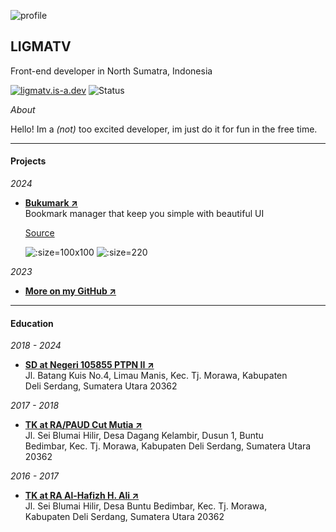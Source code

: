 <div class="profile">

![profile](https://cdn.jsdelivr.net/gh/LIGMATV/LIGMATV@main/brand/icon.svg ':no-zoom') 

## LIGMATV

Front-end developer in North Sumatra, Indonesia  

[![ligmatv.is-a.dev](https://img.shields.io/badge/Website-ligmatv.is--a.dev-07bbbc ':no-zoom')](https://ligmatv.is-a.dev/#/)
![Status](https://img.shields.io/badge/Status-%F0%9F%92%BB%20Hey-07bbbc ':no-zoom')

</div>

*About*

Hello! Im a *(not)* too excited developer, im just do it for fun in the free time.

---

#### Projects

*2024*

- [**Bukumark ↗️**](https://bukumark.js.org/)  
Bookmark manager that keep you simple with beautiful UI  

  [Source](https://github.com/LIGMATV/Bukumark)

  ![](https://cdn.jsdelivr.net/gh/LIGMATV/Bukumark@gh-pages/logo.svg ':size=100x100')
  ![](https://i.imgur.com/1ECwmDt.jpeg ':size=220')

*2023*

- [**More on my GitHub ↗️**](https://github.com/LIGMATV#-some-tools-by-me)

---

#### Education

*2018 - 2024*

- [**SD at Negeri 105855 PTPN II ↗️**](https://maps.app.goo.gl/5d7PcdaCbQjdwxFs9)  
  Jl. Batang Kuis No.4, Limau Manis, Kec. Tj. Morawa, Kabupaten  
  Deli Serdang, Sumatera Utara 20362

*2017 - 2018*

- [**TK at RA/PAUD Cut Mutia ↗️**](https://maps.app.goo.gl/VgTFfiLFt4EXafUk7)  
  Jl. Sei Blumai Hilir, Desa Dagang Kelambir, Dusun 1, Buntu  
  Bedimbar, Kec. Tj. Morawa, Kabupaten Deli Serdang, Sumatera Utara 20362

*2016 - 2017*

- [**TK at RA Al-Hafizh H. Ali ↗️**](https://maps.app.goo.gl/BvDrJwETYvEM1scv6)  
  Jl. Sei Blumai Hilir, Desa Buntu Bedimbar, Kec. Tj. Morawa,  
  Kabupaten Deli Serdang, Sumatera Utara 20362